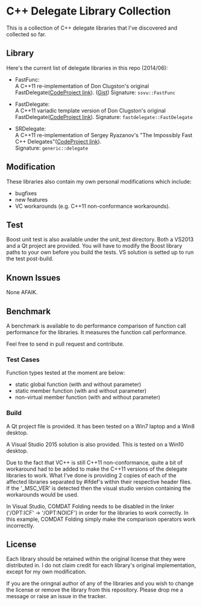C++ Delegate Library Collection
===============================

This is a collection of C++ delegate libraries that I've discovered and collected so far.

## Library
Here's the current list of delegate libraries in this repo (2014/06):
 * FastFunc:  
   A C++11 re-implementation of Don Clugston's original FastDelegate([CodeProject link](http://www.codeproject.com/Articles/7150/Member-Function-Pointers-and-the-Fastest-Possible)).
([Gist](https://gist.github.com/yxbh/997d5a7791e3fe18e94f))
   Signature: `ssvu::FastFunc`  

 * FastDelegate:  
   A C++11 variadic template version of Don Clugston's original FastDelegate([CodeProject link](http://www.codeproject.com/Articles/7150/Member-Function-Pointers-and-the-Fastest-Possible)).
  Signature: `fastdelegate::FastDelegate`

 * SRDelegate:  
   A C++11 re-implementation of Sergey Ryazanov's "The Impossibly Fast C++ Delegates"([CodeProject link](http://www.codeproject.com/Articles/11015/The-Impossibly-Fast-C-Delegates)).  
   Signature: `generic::delegate`  


## Modification
These libraries also contain my own personal modifications which include:
 * bugfixes
 * new features
 * VC workarounds (e.g. C++11 non-conformance workarounds).

## Test
Boost unit test is also available under the unit_test directory. Both a VS2013 and a Qt project are provided. You will have to modify the Boost library paths to your own before you build the tests. VS solution is setted up to run the test post-build.

## Known Issues
None AFAIK.

## Benchmark
A benchmark is available to do performance comparison of function call performance for the libraries. It measures the function call performance.

Feel free to send in pull request and contribute.

### Test Cases
Function types tested at the moment are below:
 * static global function (with and without parameter)
 * static member function (with and without parameter)
 * non-virtual member function (with and without parameter)

### Build
A Qt project file is provided. It has been tested on a Win7 laptop and a Win8 desktop.

A Visual Studio 2015 solution is also provided. This is tested on a Win10 desktop.

Due to the fact that VC++ is still C++11 non-conformance, quite a bit of workaround had to be added to make the C++11 versions of the delegate libraries to work. What I've done is providing 2 copies of each of the affected libraries separated by #ifdef's within their respective header files. If the '_MSC_VER' is detected then the visual studio version containing the workarounds would be used.

In Visual Studio, COMDAT Folding needs to be disabled in the linker ('/OPT:ICF' -> '/OPT:NOICF') in order for the libraries to work correctly. In this example, COMDAT Folding simply make the comparison operators work incorrectly.

## License
Each library should be retained within the original license that they were distributed in. I do not claim credit for each library's original implementation, except for my own modification.

If you are the oringnal author of any of the libraries and you wish to change the license or remove the library from this repository. Please drop me a message or raise an issue in the tracker.
